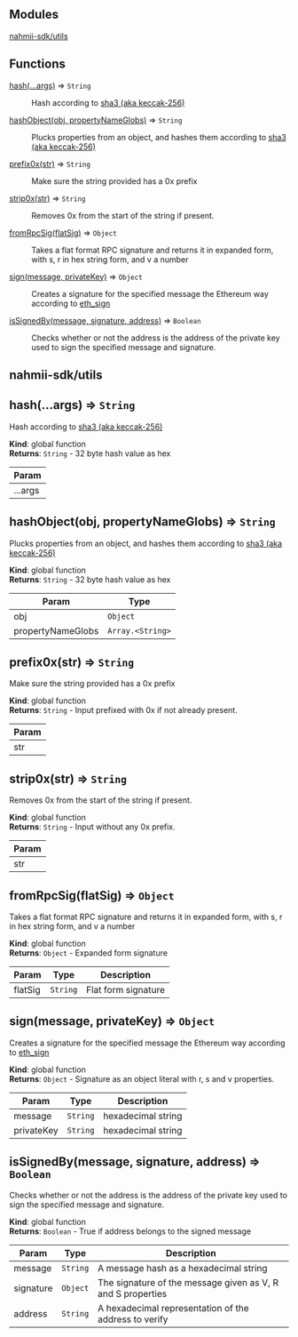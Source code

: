 ## Modules

<dl>
<dt><a href="#module_nahmii-sdk/utils">nahmii-sdk/utils</a></dt>
<dd></dd>
</dl>

## Functions

<dl>
<dt><a href="#hash">hash(...args)</a> ⇒ <code>String</code></dt>
<dd><p>Hash according to <a href="https://en.wikipedia.org/wiki/SHA-3">sha3 (aka keccak-256)</a></p>
</dd>
<dt><a href="#hashObject">hashObject(obj, propertyNameGlobs)</a> ⇒ <code>String</code></dt>
<dd><p>Plucks properties from an object, and hashes them according to <a href="https://en.wikipedia.org/wiki/SHA-3">sha3 (aka keccak-256)</a></p>
</dd>
<dt><a href="#prefix0x">prefix0x(str)</a> ⇒ <code>String</code></dt>
<dd><p>Make sure the string provided has a 0x prefix</p>
</dd>
<dt><a href="#strip0x">strip0x(str)</a> ⇒ <code>String</code></dt>
<dd><p>Removes 0x from the start of the string if present.</p>
</dd>
<dt><a href="#fromRpcSig">fromRpcSig(flatSig)</a> ⇒ <code>Object</code></dt>
<dd><p>Takes a flat format RPC signature and returns it in expanded form, with
s, r in hex string form, and v a number</p>
</dd>
<dt><a href="#sign">sign(message, privateKey)</a> ⇒ <code>Object</code></dt>
<dd><p>Creates a signature for the specified message the Ethereum way according to
<a href="https://github.com/ethereum/wiki/wiki/JSON-RPC#eth_sign">eth_sign</a></p>
</dd>
<dt><a href="#isSignedBy">isSignedBy(message, signature, address)</a> ⇒ <code>Boolean</code></dt>
<dd><p>Checks whether or not the address is the address of the private key used to
sign the specified message and signature.</p>
</dd>
</dl>

<a name="module_nahmii-sdk/utils"></a>

## nahmii-sdk/utils
<a name="hash"></a>

## hash(...args) ⇒ <code>String</code>
Hash according to [sha3 (aka keccak-256)](https://en.wikipedia.org/wiki/SHA-3)

**Kind**: global function  
**Returns**: <code>String</code> - 32 byte hash value as hex  

| Param |
| --- |
| ...args | 

<a name="hashObject"></a>

## hashObject(obj, propertyNameGlobs) ⇒ <code>String</code>
Plucks properties from an object, and hashes them according to [sha3 (aka keccak-256)](https://en.wikipedia.org/wiki/SHA-3)

**Kind**: global function  
**Returns**: <code>String</code> - 32 byte hash value as hex  

| Param | Type |
| --- | --- |
| obj | <code>Object</code> | 
| propertyNameGlobs | <code>Array.&lt;String&gt;</code> | 

<a name="prefix0x"></a>

## prefix0x(str) ⇒ <code>String</code>
Make sure the string provided has a 0x prefix

**Kind**: global function  
**Returns**: <code>String</code> - Input prefixed with 0x if not already present.  

| Param |
| --- |
| str | 

<a name="strip0x"></a>

## strip0x(str) ⇒ <code>String</code>
Removes 0x from the start of the string if present.

**Kind**: global function  
**Returns**: <code>String</code> - Input without any 0x prefix.  

| Param |
| --- |
| str | 

<a name="fromRpcSig"></a>

## fromRpcSig(flatSig) ⇒ <code>Object</code>
Takes a flat format RPC signature and returns it in expanded form, with
s, r in hex string form, and v a number

**Kind**: global function  
**Returns**: <code>Object</code> - Expanded form signature  

| Param | Type | Description |
| --- | --- | --- |
| flatSig | <code>String</code> | Flat form signature |

<a name="sign"></a>

## sign(message, privateKey) ⇒ <code>Object</code>
Creates a signature for the specified message the Ethereum way according to
[eth_sign](https://github.com/ethereum/wiki/wiki/JSON-RPC#eth_sign)

**Kind**: global function  
**Returns**: <code>Object</code> - Signature as an object literal with r, s and v properties.  

| Param | Type | Description |
| --- | --- | --- |
| message | <code>String</code> | hexadecimal string |
| privateKey | <code>String</code> | hexadecimal string |

<a name="isSignedBy"></a>

## isSignedBy(message, signature, address) ⇒ <code>Boolean</code>
Checks whether or not the address is the address of the private key used to
sign the specified message and signature.

**Kind**: global function  
**Returns**: <code>Boolean</code> - True if address belongs to the signed message  

| Param | Type | Description |
| --- | --- | --- |
| message | <code>String</code> | A message hash as a hexadecimal string |
| signature | <code>Object</code> | The signature of the message given as V, R and S properties |
| address | <code>String</code> | A hexadecimal representation of the address to verify |

